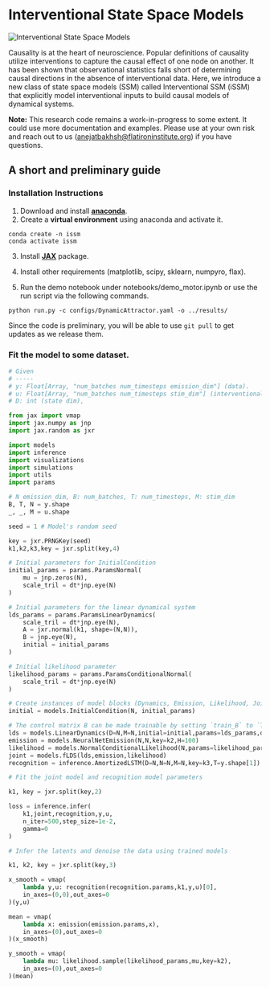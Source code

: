 # Interventional State Space Models

![Interventional State Space Models](https://github.com/user-attachments/assets/5117a1aa-7e42-4070-afeb-d24853744f01)


Causality is at the heart of neuroscience. Popular definitions of causality utilize interventions to capture the causal effect of one node on another. It has been shown that observational statistics falls short of determining causal directions in the absence of interventional data. Here, we introduce a new class of state space models (SSM) called Interventional SSM (iSSM) that explicitly model interventional inputs to build causal models of dynamical systems.
 
<!--
See **[our paper]()** for further details:

```
@inproceedings{
}
```
-->

**Note:** This research code remains a work-in-progress to some extent. It could use more documentation and examples. Please use at your own risk and reach out to us (anejatbakhsh@flatironinstitute.org) if you have questions.

## A short and preliminary guide

### Installation Instructions

1. Download and install [**anaconda**](https://docs.anaconda.com/anaconda/install/index.html).
2. Create a **virtual environment** using anaconda and activate it.

```
conda create -n issm
conda activate issm
```

3. Install [**JAX**](https://github.com/google/jax) package.

4. Install other requirements (matplotlib, scipy, sklearn, numpyro, flax).

5. Run the demo notebook under notebooks/demo_motor.ipynb or use the run script via the following commands.

```
python run.py -c configs/DynamicAttractor.yaml -o ../results/
```


Since the code is preliminary, you will be able to use `git pull` to get updates as we release them.

### Fit the model to some dataset.


```python
# Given
# -----
# y: Float[Array, "num_batches num_timesteps emission_dim"] (data).
# u: Float[Array, "num_batches num_timesteps stim_dim"] (interventional input).
# D: int (state dim),

from jax import vmap
import jax.numpy as jnp
import jax.random as jxr

import models
import inference
import visualizations
import simulations
import utils
import params

# N emission_dim, B: num_batches, T: num_timesteps, M: stim_dim
B, T, N = y.shape
_, _, M = u.shape

seed = 1 # Model's random seed

key = jxr.PRNGKey(seed)
k1,k2,k3,key = jxr.split(key,4)

# Initial parameters for InitialCondition
initial_params = params.ParamsNormal(
    mu = jnp.zeros(N),
    scale_tril = dt*jnp.eye(N)
)

# Initial parameters for the linear dynamical system
lds_params = params.ParamsLinearDynamics(
    scale_tril = dt*jnp.eye(N),
    A = jxr.normal(k1, shape=(N,N)),
    B = jnp.eye(N),
    initial = initial_params
)

# Initial likelihood parameter
likelihood_params = params.ParamsConditionalNormal(
    scale_tril = dt*jnp.eye(N)
)

# Create instances of model blocks (Dynamics, Emission, Likelihood, Joint, Recognition)
initial = models.InitialCondition(N, initial_params)

# The control matrix B can be made trainable by setting `train_B` to `True` 
lds = models.LinearDynamics(D=N,M=N,initial=initial,params=lds_params,dt=dt)
emission = models.NeuralNetEmission(N,N,key=k2,H=100)
likelihood = models.NormalConditionalLikelihood(N,params=likelihood_params)
joint = models.fLDS(lds,emission,likelihood)
recognition = inference.AmortizedLSTM(D=N,N=N,M=N,key=k3,T=y.shape[1])

# Fit the joint model and recognition model parameters

k1, key = jxr.split(key,2)

loss = inference.infer(
    k1,joint,recognition,y,u,
    n_iter=500,step_size=1e-2,
    gamma=0
)

# Infer the latents and denoise the data using trained models

k1, k2, key = jxr.split(key,3)

x_smooth = vmap(
    lambda y,u: recognition(recognition.params,k1,y,u)[0],
    in_axes=(0,0),out_axes=0
)(y,u)

mean = vmap(
    lambda x: emission(emission.params,x),
    in_axes=(0),out_axes=0
)(x_smooth)

y_smooth = vmap(
    lambda mu: likelihood.sample(likelihood_params,mu,key=k2),
    in_axes=(0),out_axes=0
)(mean)
```
